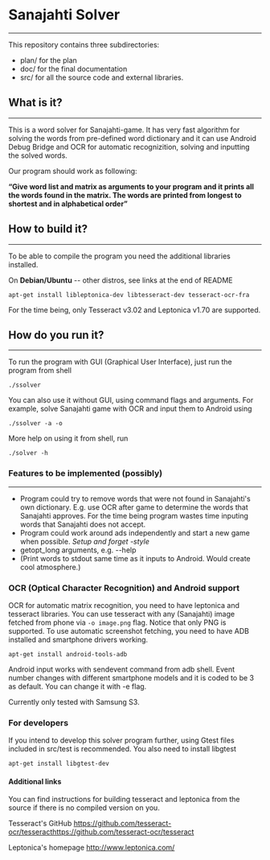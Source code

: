 # Sanajahti Solver
------------------

This repository contains three subdirectories:

* plan/ for the plan 
* doc/  for the final documentation
* src/  for all the source code and external libraries.

## What is it?
--------------

This is a word solver for Sanajahti-game. It has very fast algorithm for solving the words from pre-defined word dictionary and it can use Android Debug Bridge and OCR for automatic recognizition, solving and inputting the solved words.

Our program should work as following:

**“Give word list and matrix as arguments to your program and it prints all the words found in
the matrix. The words are printed from longest to shortest and in alphabetical order”**

## How to build it?
-------------------

To be able to compile the program you need the additional libraries installed.

On **Debian/Ubuntu** -- other distros, see links at the end of README

```
apt-get install libleptonica-dev libtesseract-dev tesseract-ocr-fra
```

For the time being, only Tesseract v3.02 and Leptonica v1.70 are supported.


## How do you run it?
---------------------

To run the program with GUI (Graphical User Interface), just run the program from shell

```
./ssolver
```

You can also use it without GUI, using command flags and arguments. For example, solve Sanajahti game with OCR and input them to Android using

```
./ssolver -a -o 
```

More help on using it from shell, run

```
./solver -h
```

### Features to be implemented (possibly)
-----------------------------------------

- Program could try to remove words that were not found in Sanajahti's own dictionary. E.g. use OCR after game to determine the words that Sanajahti approves.
	For the time being program wastes time inputing words that Sanajahti does not accept.
- Program could work around ads independently and start a new game when possible. _Setup and forget -style_
- getopt_long arguments, e.g. --help
- (Print words to stdout same time as it inputs to Android. Would create cool atmosphere.)


### OCR (Optical Character Recognition) and Android support

OCR for automatic matrix recognition, you need to have leptonica and tesseract libraries.
You can use tesseract with any (Sanajahti) image fetched from phone via ```-o image.png``` flag. Notice that only PNG is supported. To use automatic screenshot fetching, you need to have ADB installed and smartphone drivers working.

```
apt-get install android-tools-adb
```

Android input works with sendevent command from adb shell. Event number changes with different smartphone models and it is coded to be 3 as default. You can change it with -e flag. 

Currently only tested with Samsung S3.

### For developers

If you intend to develop this solver program further, using Gtest files included in src/test is recommended.
You also need to install libgtest

```
apt-get install libgtest-dev
```

#### Additional links

You can find instructions for building tesseract and leptonica from the source if there is no compiled version on you.

Tesseract's GitHub https://github.com/tesseract-ocr/tesseracthttps://github.com/tesseract-ocr/tesseract

Leptonica's homepage http://www.leptonica.com/
